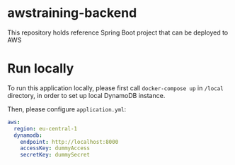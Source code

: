 # awstraining-backend
This repository holds reference Spring Boot project that can be deployed to AWS

# Run locally
To run this application locally, please first call ```docker-compose up``` in ```/local``` directory,
in order to set up local DynamoDB instance.

Then, please configure ```application.yml```:
```yml
aws:
  region: eu-central-1
  dynamodb:
    endpoint: http://localhost:8000
    accessKey: dummyAccess
    secretKey: dummySecret
```
